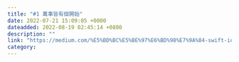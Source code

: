 ```yaml
---
title: "#1 萬事皆有個開始"
date: 2022-07-21 15:09:05 +0000
dateadded: 2022-08-19 02:45:14 +0800
description: ""
link: "https://medium.com/%E5%BD%BC%E5%BE%97%E6%BD%98%E7%9A%84-swift-ios-app-%E9%96%8B%E7%99%BC%E6%95%99%E5%AE%A4/1-%E8%90%AC%E4%BA%8B%E7%9A%86%E6%9C%89%E5%80%8B%E9%96%8B%E5%A7%8B-601f8de6dc7a?source=rss-ebd4814c8620------2"
category:
---
```


